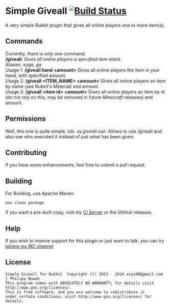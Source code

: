 Simple Giveall [![Build Status](http://ci.nowak-at.net/job/public~Simple%20Giveall/badge/icon)](http://ci.nowak-at.net/job/public~Simple%20Giveall/)
=============

A very simple Bukkit plugin that gives all online players one or more item(s).

Commands
---------
Currently, there is only one command: <br>
__/giveall__: _Gives all online players a specified item stack._<br>
  Aliases: _xyga, ga_<br>
  Usage 1: __/giveall hand &lt;amount&gt;__ Gives all online players the item in your hand, with specified amount.<br>
  Usage 2: __/giveall &lt;ITEM_NAME&gt; &lt;amount&gt;__ Gives all online players an item by name (see Bukkit's Material) and amount. <br>
  Usage 3: __/giveall &lt;item id&gt; &lt;amount&gt;__ Gives all online players an item by id (do not rely on this, may be removed in future _Minecraft_ releases) and amount. <br>

Permissions
------------
Well, this one is quite simple, too.
*xy.giveall.use*: Allows to use /giveall and also see who executed it instead of just what has been given.<br>

Contributing
-------------
If you have some enhancements, feel free to submit a pull request.<br>

Building
---------
For Building, use Apache Maven:
````
mvn clean package
````
If you want a pre-built copy, visit my [CI Server](http://server.nowak-at.net/jenkins/job/public~Simple%20Giveall/) or the GitHub releases.

Help
------
If you wish to reseive support for this plugin or just want to talk, you can try [joining my IRC channel](http://irc.spi.gt/iris/?channels=lit)

License
--------
    Simple Giveall for Bukkit  Copyright (C) 2013 - 2014 xxyy98@gmail.com | Philipp Nowak
    This program comes with ABSOLUTELY NO WARRANTY; for details visit http://www.gnu.org/licenses/.
    This is free software, and you are welcome to redistribute it
    under certain conditions; visit http://www.gnu.org/licenses/ for details.
